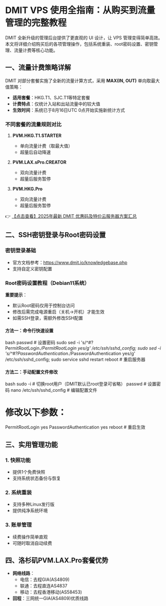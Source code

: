 # DMIT VPS 使用全指南：从购买到流量管理的完整教程

DMIT 全新升级的管理后台提供了更直观的 UI 设计，让 VPS 管理变得简单高效。本文将详细介绍购买后的各项管理操作，包括系统重装、root密码设置、密钥管理、流量计费等核心功能。

## 一、流量计费策略详解

DMIT 对部分套餐实施了全新的流量计算方式，采用 **MAX(IN, OUT)** 单向取最大值策略：

- **适用套餐**：HKG.T1、SJC.T1等特定套餐
- **计费特点**：仅统计入站和出站流量中的较大值
- **生效时间**：系统已于8月16日UTC 0点开始实施新统计方式

### 不同套餐的流量规则对比

1. **PVM.HKG.T1.STARTER**  
   - 单向流量计费（取最大值）
   - 超量后自动降速

2. **PVM.LAX.sPro.CREATOR**  
   - 双向流量计费
   - 超量后服务暂停

3. **PVM.HKG.Pro**  
   - 双向流量计费
   - 超量后服务暂停

👉 [【点击查看】2025年最新 DMIT 优惠码及特价云服务器方案汇总](https://bit.ly/dmit_coupon)

## 二、SSH密钥登录与Root密码设置

### 密钥登录基础
- 官方文档参考：https://www.dmit.io/knowledgebase.php
- 支持自定义密钥配置

### Root密码设置教程（Debian11系统）

**重要提示**：
- 默认Root密码仅用于控制台访问
- 修改后需完成电源重启（关机→开机）才能生效
- 如需SSH登录，需额外修改SSH配置

#### 方法一：命令行快速设置
bash
passwd # 设置密码
sudo sed -i 's/^#\?PermitRootLogin.*/PermitRootLogin yes/g' /etc/ssh/sshd_config;
sudo sed -i 's/^#\?PasswordAuthentication.*/PasswordAuthentication yes/g' /etc/ssh/sshd_config;
sudo service sshd restart
reboot # 重启服务器

#### 方法二：手动配置文件修改
bash
sudo -i # 切换root用户（DMIT默认已root登录可省略）
passwd # 设置密码
nano /etc/ssh/sshd_config # 编辑配置文件
# 修改以下参数：
PermitRootLogin yes
PasswordAuthentication yes
reboot # 重启生效

## 三、实用管理功能

### 1. 快照功能
- 提供1个免费快照
- 支持系统状态备份与恢复

### 2. 系统重装
- 支持多种Linux发行版
- 提供纯净系统环境

### 3. 账单管理
- 续费操作简单直观
- 可随时取消自动续费

## 四、洛杉矶PVM.LAX.Pro套餐优势

- **网络线路**：
  - 电信：去程GIA(AS4809)
  - 联通：去程直连AS4837
  - 移动：去程香港移动(AS58453)
- **回程**：三网统一GIA(AS4809)优质线路